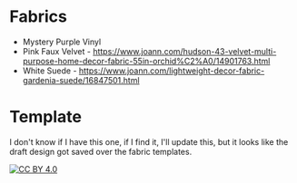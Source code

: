 # Fabrics
- Mystery Purple Vinyl
- Pink Faux Velvet - https://www.joann.com/hudson-43-velvet-multi-purpose-home-decor-fabric-55in-orchid%C2%A0/14901763.html
- White Suede - https://www.joann.com/lightweight-decor-fabric-gardenia-suede/16847501.html


# Template
I don't know if I have this one, if I find it, I'll update this, but it looks like the draft design got saved over the fabric templates.

[![CC BY 4.0][cc-by-image]][cc-by]

[cc-by]: http://creativecommons.org/licenses/by/4.0/
[cc-by-image]: https://i.creativecommons.org/l/by/4.0/88x31.png
[cc-by-shield]: https://img.shields.io/badge/License-CC%20BY%204.0-lightgrey.svg
